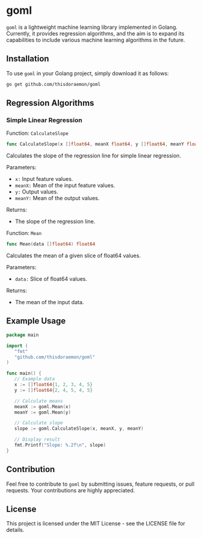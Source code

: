 # goml

`goml` is a lightweight machine learning library implemented in Golang. Currently, it provides regression algorithms, and the aim is to expand its capabilities to include various machine learning algorithms in the future.

## Installation

To use `goml` in your Golang project, simply download it as follows:

```bash
go get github.com/thisdoraemon/goml
```

## Regression Algorithms

### Simple Linear Regression
Function: `CalculateSlope`
```go
func CalculateSlope(x []float64, meanX float64, y []float64, meanY float64) float64
```

Calculates the slope of the regression line for simple linear regression.

Parameters:

- `x:` Input feature values.
- `meanX:` Mean of the input feature values.
- `y:` Output values.
- `meanY:` Mean of the output values.

Returns:

- The slope of the regression line.

Function: `Mean`
```go
func Mean(data []float64) float64
```

Calculates the mean of a given slice of float64 values.

Parameters:

- `data:` Slice of float64 values.

Returns:

- The mean of the input data.

## Example Usage

```go
package main

import (
   "fmt"
   "github.com/thisdoraemon/goml"
)

func main() {
   // Example data
   x := []float64{1, 2, 3, 4, 5}
   y := []float64{2, 4, 5, 4, 5}

   // Calculate means
   meanX := goml.Mean(x)
   meanY := goml.Mean(y)

   // Calculate slope
   slope := goml.CalculateSlope(x, meanX, y, meanY)

   // Display result
   fmt.Printf("Slope: %.2f\n", slope)
}
```

## Contribution

Feel free to contribute to `goml` by submitting issues, feature requests, or pull requests. Your contributions are highly appreciated.

## License

This project is licensed under the MIT License - see the LICENSE file for details.


